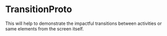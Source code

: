 # TransitionProto
This will help to demonstrate the impactful transitions between activities or same elements from the screen itself.
